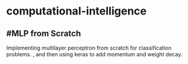 # computational-intelligence

#MLP from Scratch
-----------------------------
Implementing multilayer perceptron from scratch for classification problems. , and then using keras to add momentum and weight decay.


